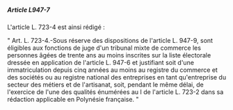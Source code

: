 ##### Article L947-7

L'article L. 723-4 est ainsi rédigé :

" Art. L. 723-4.-Sous réserve des dispositions de l'article L. 947-9, sont éligibles aux fonctions de juge d'un tribunal mixte de commerce les personnes âgées de trente ans au moins inscrites sur la liste électorale dressée en application de l'article L. 947-6 et justifiant soit d'une immatriculation depuis cinq années au moins au registre du commerce et des sociétés ou au registre national des entreprises en tant qu'entreprise du secteur des métiers et de l'artisanat, soit, pendant le même délai, de l'exercice de l'une des qualités énumérées au I de l'article L. 723-2 dans sa rédaction applicable en Polynésie française. "

